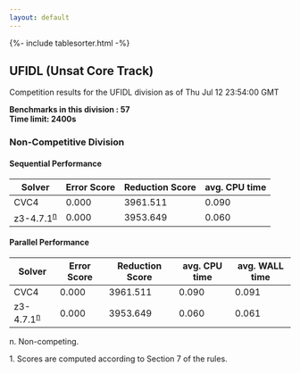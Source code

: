 ```yaml
---
layout: default
---
```

{%- include tablesorter.html -%}

##  UFIDL (Unsat Core Track)

Competition results for the UFIDL division as of Thu Jul 12 23:54:00 GMT

**Benchmarks in this division : 57  
Time limit: 2400s** 

###  Non-Competitive Division 
#### Sequential Performance

<table id="sequential" class="result sorted">
<thead><tr class="center">
  <th>Solver</th>
  <th>Error Score</th>
  <th>Reduction Score</th>
  <th>avg. CPU time</th>
</tr></thead><tr>
<td>CVC4</td>
<td>0.000</td><td>3961.511</td><td>0.090</td><tr>
<td>z3-4.7.1<SUP><a href="#fn">n</a></SUP></td>
<td>0.000</td><td>3953.649</td><td>0.060</td></tr></table>

#### Parallel Performance

<table id="parallel" class="result sorted">
<thead><tr class="center">
  <th>Solver</th>
  <th>Error Score</th>
  <th>Reduction Score</th>
  <th>avg. CPU time</th>
  <th>avg. WALL time</th>
</tr></thead><tr>
<td>CVC4</td>
<td>0.000</td><td>3961.511</td><td>0.090</td><td>0.091</td></tr><tr>
<td>z3-4.7.1<SUP><a href="#fn">n</a></SUP></td>
<td>0.000</td><td>3953.649</td><td>0.060</td><td>0.061</td></tr></table>
 <span id="fn"> n. Non-competing. </span>

 <span id="fn1"> 1. Scores are computed according to Section 7 of the rules. </span>



